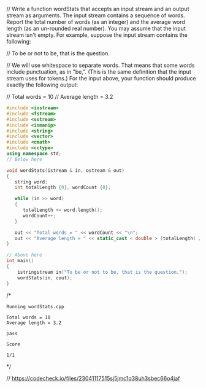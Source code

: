 // Write a function wordStats that accepts an input stream and an output stream as arguments. The input stream contains a sequence of words. Report the total number of words (as an integer) and the average word length (as an un-rounded real number). You may assume that the input stream isn't empty. For example, suppose the input stream contains the following:

// To be or not to be, that is the question.

// We will use whitespace to separate words. That means that some words include punctuation, as in "be,". (This is the same definition that the input stream uses for tokens.) For the input above, your function should produce exactly the following output:

// Total words = 10
// Average length = 3.2

```cpp
#include <iostream>
#include <fstream>
#include <sstream>
#include <iomanip>
#include <string>
#include <vector>
#include <cmath>
#include <cctype>
using namespace std;
// Below here

void wordStats(istream & in, ostream & out)
{
   string word;
   int totalLength {0}, wordCount {0};

   while (in >> word)
   {
      totalLength += word.length();
      wordCount++;
   }

   out << "Total words = " << wordCount << "\n";
   out << "Average length = " << static_cast < double > (totalLength) / wordCount << "\n";
}

// Above here
int main()
{
    istringstream in("To be or not to be, that is the question.");
    wordStats(in, cout);
}
```

/*
```text
Running wordStats.cpp

Total words = 10
Average length = 3.2

pass

Score

1/1
```
\*/

// https://codecheck.io/files/23041117515sj5jmc1q38uh3sbec66o4jaf